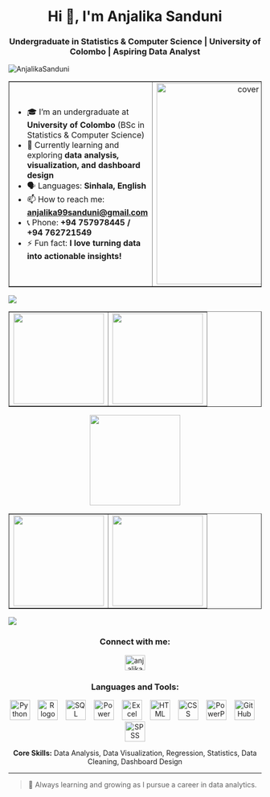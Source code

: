 <h1 align="center">Hi 👋, I'm Anjalika Sanduni</h1>
<h3 align="center">Undergraduate in Statistics & Computer Science | University of Colombo | Aspiring Data Analyst</h3>

<p align="left">
  <img src="https://komarev.com/ghpvc/?username=AnjalikaSanduni&label=Profile%20views&color=0e75b6&style=flat" alt="AnjalikaSanduni" />
</p>

<table align="justify" border="none">
<tr border="none">
<td width="50%" align="left">

- 🎓 I’m an undergraduate at **University of Colombo** (BSc in Statistics & Computer Science)
- 🌱 Currently learning and exploring **data analysis, visualization, and dashboard design**
- 🗣️ Languages: **Sinhala, English**
- 📫 How to reach me: **anjalika99sanduni@gmail.com**
- 📞 Phone: **+94 757978445 / +94 762721549**
- ⚡ Fun fact: **I love turning data into actionable insights!**

</td>
<td width="50%" align="center">

<img src="https://github.com/AnjalikaSanduni/AnjalikaSanduni/blob/main/cover.jpeg" width="400px" alt="cover image">

</td>
</tr>
</table>

<img src="https://user-images.githubusercontent.com/73097560/115834477-dbab4500-a447-11eb-908a-139a6edaec5c.gif">

<p align="center">
<table align="center" border="none">
<tr border="none">
<td width="50%" align="center">
  <img align="center" src="http://github-profile-summary-cards.vercel.app/api/cards/stats?username=AnjalikaSanduni&theme=solarized_dark" height="180em" />
</td>
<td width="50%" align="center">
  <img align="center" src="http://github-profile-summary-cards.vercel.app/api/cards/productive-time?username=AnjalikaSanduni&theme=solarized_dark&v=1" height="180em" />
</td>
</tr>
</table>

<p align="center">
  <img align="center" src="http://github-profile-summary-cards.vercel.app/api/cards/profile-details?username=AnjalikaSanduni&theme=solarized_dark" height="180em"/><br>
</p>

<table align="center" border="none">
<tr border="none">
<td width="50%" align="center">
  <img align="center" src="http://github-profile-summary-cards.vercel.app/api/cards/repos-per-language?username=AnjalikaSanduni&theme=solarized_dark" height="180em" />
</td>
<td width="50%" align="center">
  <img align="center" src="http://github-profile-summary-cards.vercel.app/api/cards/most-commit-language?username=AnjalikaSanduni&theme=solarized_dark" height="180em" />
</td>
</tr>
</table>

<img src="https://user-images.githubusercontent.com/73097560/115834477-dbab4500-a447-11eb-908a-139a6edaec5c.gif">

<h3 align="center">Connect with me:</h3>
<p align="center">
<a href="https://linkedin.com/in/anjalika-sanduni" target="blank">
  <img align="center" src="https://raw.githubusercontent.com/rahuldkjain/github-profile-readme-generator/master/src/images/icons/Social/linked-in-alt.svg" alt="anjalika-sanduni" height="30" width="40" />
</a>
</p>

<h3 align="center">Languages and Tools:</h3>
<p align="center">
  <img src="https://skillicons.dev/icons?i=python" height="40" alt="Python logo"/>
  <img width="8"/>
  <img src="https://skillicons.dev/icons?i=r" height="40" alt="R logo"/>
  <img width="8"/>
  <img src="https://skillicons.dev/icons?i=sql" height="40" alt="SQL logo"/>
  <img width="8"/>
  <img src="https://skillicons.dev/icons?i=powerbi" height="40" alt="Power BI logo"/>
  <img width="8"/>
  <img src="https://skillicons.dev/icons?i=excel" height="40" alt="Excel logo"/>
  <img width="8"/>
  <img src="https://skillicons.dev/icons?i=html" height="40" alt="HTML logo"/>
  <img width="8"/>
  <img src="https://skillicons.dev/icons?i=css" height="40" alt="CSS logo"/>
  <img width="8"/>
  <img src="https://skillicons.dev/icons?i=powerpoint" height="40" alt="PowerPoint logo"/>
  <img width="8"/>
  <img src="https://skillicons.dev/icons?i=github" height="40" alt="GitHub logo"/>
  <img width="8"/>
  <img src="https://cdn.jsdelivr.net/gh/devicons/devicon/icons/spss/spss-original.svg" height="40" alt="SPSS logo"/>
</p>

<p align="center">
  <b>Core Skills:</b> Data Analysis, Data Visualization, Regression, Statistics, Data Cleaning, Dashboard Design
</p>

---

> 🌱 Always learning and growing as I pursue a career in data analytics.
